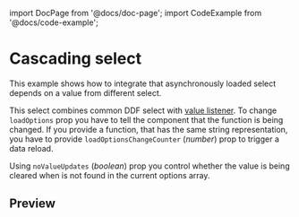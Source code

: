 import DocPage from '@docs/doc-page';
import CodeExample from '@docs/code-example';

<DocPage>

# Cascading select

This example shows how to integrate that asynchronously loaded select depends on a value from different select.

This select combines common DDF select with [value listener](/examples/value-listener). To change `loadOptions` prop you have to tell the component that the function is being changed. If you provide a function, that has the same string representation, you have to provide `loadOptionsChangeCounter` (*number*) prop to trigger a data reload.

Using `noValueUpdates` (*boolean*) prop you control whether the value is being cleared when is not found in the current options array.

## Preview

<CodeExample source="components/examples/cascading-select" mode="preview" />

</DocPage>
